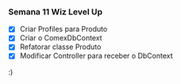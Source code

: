 ### Semana 11 Wiz Level Up

- [x] Criar Profiles para Produto
- [x] Criar o ComexDbContext
- [x] Refatorar classe Produto
- [x] Modificar Controller para receber o DbContext

:)
